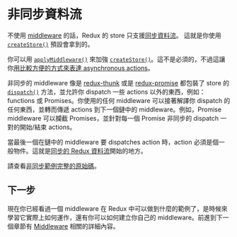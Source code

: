 # 非同步資料流

不使用 [middleware](Middleware.md) 的話，Redux 的 store 只支援[同步資料流](../basics/DataFlow.md)。 這就是你使用 [`createStore()`](../api/createStore.md) 預設會拿到的。

你可以用 [`applyMiddleware()`](../api/applyMiddleware.md) 來加強 [`createStore()`](../api/createStore.md)。這不是必須的，不過這讓你[用比較方便的方式來表達 asynchronous actions](AsyncActions.md)。

非同步的 middleware 像是 [redux-thunk](https://github.com/gaearon/redux-thunk) 或是 [redux-promise](https://github.com/acdlite/redux-promise) 都包裝了 store 的 [`dispatch()`](../api/Store.md#dispatch) 方法，並允許你 dispatch 一些 actions 以外的東西，例如：functions 或 Promises。你使用的任何 middleware 可以接著解譯你 dispatch 的任何東西，並轉而傳遞 actions 到下一個鏈中的 middleware。例如，Promise middleware 可以攔截 Promises，並針對每一個 Promise 非同步的 dispatch 一對的開始/結束 actions。

當最後一個在鏈中的 middleware 要 dispatches action 時，action 必須是個一般物件。這就是[同步的 Redux 資料流](../basics/DataFlow.md)開始的地方。

請查看[非同步範例完整的原始碼](ExampleRedditAPI.md)。

## 下一步

現在你已經看過一個 middleware 在 Redux 中可以做到什麼的範例了，是時候來學習它實際上如何運作，還有你可以如何建立你自己的 middleware。前進到下一個章節有 [Middleware](Middleware.md) 相關的詳細內容。

